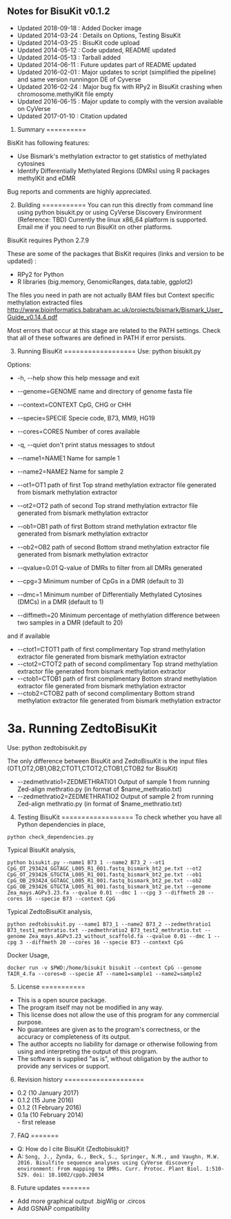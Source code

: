 Notes for BisuKit v0.1.2
-----------------------------------------------------------

- Updated 2018-09-18 : Added Docker image
- Updated 2014-03-24 : Details on Options, Testing BisuKit
- Updated 2014-03-25 : BisuKit code upload
- Updated 2014-05-12 : Code updated, README updated
- Updated 2014-05-13 : Tarball added
- Updated 2014-06-11 : Future updates part of README updated
- Updated 2016-02-01 : Major updates to script (simplified the pipeline) and same version runningon DE of Cyverse
- Updated 2016-02-24 : Major bug fix with RPy2 in BisuKit crashing when chromosome.methylKit file empty
- Updated 2016-06-15 : Major update to comply with the version available on CyVerse
- Updated 2017-01-10 : Citation updated

1. Summary 
==========

BisKit has following features:

- Use Bismark's methylation extractor to get statistics of methylated cytosines
- Identify Differentially Methylated Regions (DMRs) using R packages methylKit and eDMR

Bug reports and comments are highly appreciated.

2. Building 
===========
You can run this directly from command line using python bisukit.py or using CyVerse Discovery Environment (Reference: TBD)
Currently the linux x86_64 platform is supported.  
Email me if you need to run BisuKit on other platforms.

BisuKit requires Python 2.7.9

These are some of the packages that BisKit requires (links and version to be updated) :
- RPy2 for Python
- R libraries (big.memory, GenomicRanges, data.table, ggplot2)

The files you need in path are not actually BAM files but Context specific methylation extracted files
http://www.bioinformatics.babraham.ac.uk/projects/bismark/Bismark_User_Guide_v0.14.4.pdf 

Most errors that occur at this stage are related to the PATH settings.
Check that all of these softwares are defined in PATH if error persists.

3. Running BisuKit
==================
Use: python bisukit.py 

Options:
- -h, --help            show this help message and exit

- --genome=GENOME     name and directory of genome fasta file
- --context=CONTEXT   CpG, CHG or CHH
- --specie=SPECIE     Specie code, B73, MM9, HG19
- --cores=CORES       Number of cores available
- -q, --quiet         don't print status messages to stdout

- --name1=NAME1 Name for sample 1
- --name2=NAME2 Name for sample 2

- --ot1=OT1     path of first Top strand methylation extractor file generated from bismark methylation extractor
- --ot2=OT2     path of second Top strand methylation extractor file generated from bismark methylation extractor
- --ob1=OB1     path of first Bottom strand methylation extractor file generated from bismark methylation extractor
- --ob2=OB2     path of second Bottom strand methylation extractor file generated from bismark methylation extractor

- --qvalue=0.01 Q-value of DMRs to filter from all DMRs generated
- --cpg=3       Minimum number of CpGs in a DMR (default to 3)
- --dmc=1       Minimum number of Differentially Methylated Cytosines (DMCs) in a DMR (default to 1)
- --diffmeth=20 Minimum percentage of methylation difference between two samples in a DMR (default to 20)

and if available
- --ctot1=CTOT1     path of first complimentary Top strand methylation extractor file generated from bismark methylation extractor
- --ctot2=CTOT2     path of second complimentary Top strand methylation extractor file generated from bismark methylation extractor
- --ctob1=CTOB1     path of first complimentary Bottom strand methylation extractor file generated from bismark methylation extractor
- --ctob2=CTOB2     path of second complimentary Bottom strand methylation extractor file generated from bismark methylation extractor

3a. Running ZedtoBisuKit
==================
Use: python zedtobisukit.py 

The only difference between BisuKit and ZedtoBisuKit is the input files (OT1,OT2,OB1,OB2,CTOT1,CTOT2,CTOB1,CTOB2 for BisuKit)

- --zedmethratio1=ZEDMETHRATIO1 Output of sample 1 from running Zed-align methratio.py (in format of $name_methratio.txt)
- --zedmethratio2=ZEDMETHRATIO2 Output of sample 2 from running Zed-align methratio.py (in format of $name_methratio.txt)

4. Testing BisuKit
==================
To check whether you have all Python dependencies in place,
```
python check_dependencies.py
```

Typical BisuKit analysis,
```
python bisukit.py --name1 B73_1 --name2 B73_2 --ot1 CpG_OT_293424_GGTAGC_L005_R1_001.fastq_bismark_bt2_pe.txt --ot2 CpG_OT_293426_GTGCTA_L005_R1_001.fastq_bismark_bt2_pe.txt --ob1 CpG_OB_293424_GGTAGC_L005_R1_001.fastq_bismark_bt2_pe.txt --ob2 CpG_OB_293426_GTGCTA_L005_R1_001.fastq_bismark_bt2_pe.txt --genome Zea_mays.AGPv3.23.fa --qvalue 0.01 --dmc 1 --cpg 3 --diffmeth 20 --cores 16 --specie B73 --context CpG 
```

Typical ZedtoBisuKit analysis,
```
python zedtobisukit.py --name1 B73_1 --name2 B73_2 --zedmethratio1 B73_test1_methratio.txt --zedmethratio2 B73_test2_methratio.txt --genome Zea_mays.AGPv3.23_without_scaffold.fa --qvalue 0.01 --dmc 1 --cpg 3 --diffmeth 20 --cores 16 --specie B73 --context CpG
```
Docker Usage,

```
docker run -v $PWD:/home/bisukit bisukit --context CpG --genome TAIR_4.fa --cores=8 --specie AT --name1=sample1 --name2=sample2
```

5. License
===========

- This is a open source package.
- The program itself may not be modified in any way.
- This license does not allow the use of this program for any commercial purpose. 
- No guarantees are given as to the program's correctness, or the accuracy or completeness of its output.  
- The author accepts no liability for damage or otherwise following from using and interpreting the output of this program.
- The software is supplied "as is", without obligation by the author to provide any services or support.

6. Revision history
====================

- 0.2 (10 January 2017)
- 0.1.2 (15 June 2016)
- 0.1.2 (1 February 2016)
- 0.1a (10 February 2014)  
        - first release

7. FAQ
=======

- Q: How do I cite BisuKit (Zedtobisukit)? 
- A: ```Song, J., Zynda, G., Beck, S., Springer, N.M., and Vaughn, M.W. 2016. Bisulfite sequence analyses using CyVerse discovery environment: From mapping to DMRs. Curr. Protoc. Plant Biol. 1:510-529. doi: 10.1002/cppb.20034```

8. Future updates
=======
- Add more graphical output .bigWig or .circos
- Add GSNAP compatibility
